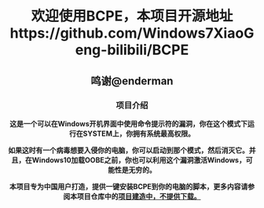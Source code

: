 <html>
  <head>
  </head>
  <div style="width:100%;margin:0 auto"><center>
    <p><h1>欢迎使用BCPE，本项目开源地址https://github.com/Windows7XiaoGeng-bilibili/BCPE</h1></p>
    <p><h2>鸣谢@enderman</h2></p>
  <p><h3>项目介绍</h3></p>
  <p><b>这是一个可以在Windows开机界面中使用命令提示符的漏洞，你在这个模式下运行在SYSTEM上，你拥有系统最高权限。</b></p>
  <p><b>如果这时有一个病毒想要入侵你的电脑，你可以启动到那个模式，然后消灭它。并且，在Windows10加载OOBE之前，你也可以利用这个漏洞激活Windows，可能性是无穷的。</b></p>
  <p><b>本项目专为中国用户打造，提供一键安装BCPE到你的电脑的脚本，更多内容请参阅本项目仓库中的<a href="README.MD>README</a></b></p>
  
  <p><h3>项目下载</h3></p>
  <p><b><a href="download.html>项目建造中，不提供下载。</a></b></p>
 
 </div>
</html>
    
